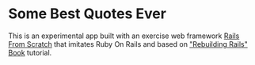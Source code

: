 # Some Best Quotes Ever

This is an experimental app built with an exercise web framework [Rails From Scratch](https://github.com/mikitsik/rails_from_scratch) that imitates Ruby On Rails and based on ["Rebuilding Rails" Book](https://rebuilding-rails.com/) tutorial.
